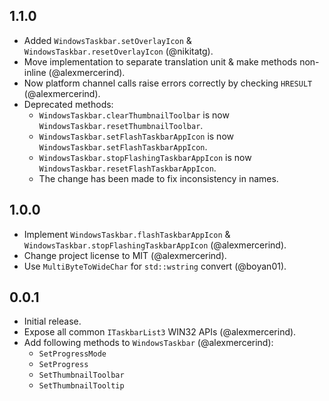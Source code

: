 ## 1.1.0

- Added `WindowsTaskbar.setOverlayIcon` & `WindowsTaskbar.resetOverlayIcon` (@nikitatg).
- Move implementation to separate translation unit & make methods non-inline (@alexmercerind).
- Now platform channel calls raise errors correctly by checking `HRESULT` (@alexmercerind).
- Deprecated methods:
  - `WindowsTaskbar.clearThumbnailToolbar` is now `WindowsTaskbar.resetThumbnailToolbar`.
  - `WindowsTaskbar.setFlashTaskbarAppIcon` is now `WindowsTaskbar.setFlashTaskbarAppIcon`.
  - `WindowsTaskbar.stopFlashingTaskbarAppIcon` is now `WindowsTaskbar.resetFlashTaskbarAppIcon`.
  - The change has been made to fix inconsistency in names.

## 1.0.0

- Implement `WindowsTaskbar.flashTaskbarAppIcon` & `WindowsTaskbar.stopFlashingTaskbarAppIcon` (@alexmercerind).
- Change project license to MIT (@alexmercerind).
- Use `MultiByteToWideChar` for `std::wstring` convert (@boyan01).

## 0.0.1

- Initial release.
- Expose all common `ITaskbarList3` WIN32 APIs (@alexmercerind).
- Add following methods to `WindowsTaskbar` (@alexmercerind):
  - `SetProgressMode`
  - `SetProgress`
  - `SetThumbnailToolbar`
  - `SetThumbnailTooltip`
